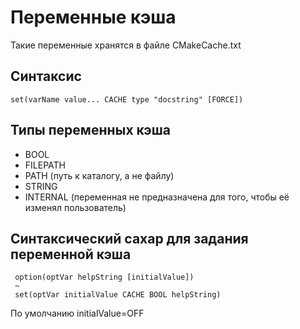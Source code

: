 # Переменные кэша
Такие переменные хранятся в файле CMakeCache.txt
## Синтаксис
``` set(varName value... CACHE type "docstring" [FORCE])  ```
## Типы переменных кэша
* BOOL 
* FILEPATH
* PATH (путь к каталогу, а не файлу)
* STRING
* INTERNAL (переменная не предназначена для того, чтобы её изменял пользователь)
## Синтаксический сахар для задания переменной кэша
```
 option(optVar helpString [initialValue]) 
 ~
 set(optVar initialValue CACHE BOOL helpString)

```
По умолчанию initialValue=OFF
